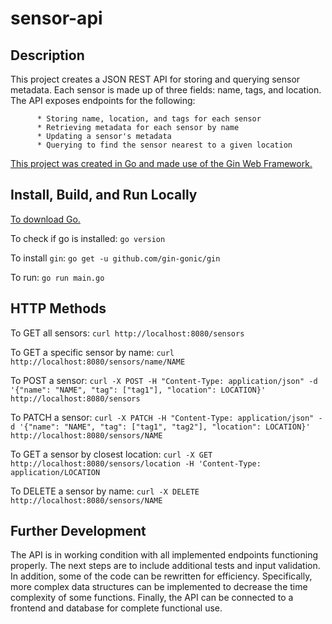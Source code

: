# sensor-api

## Description

This project creates a JSON REST API for storing and querying sensor metadata. Each sensor is made up of three fields: name, tags, and location. The API exposes endpoints for the following:

          * Storing name, location, and tags for each sensor
          * Retrieving metadata for each sensor by name
          * Updating a sensor's metadata
          * Querying to find the sensor nearest to a given location
          
[This project was created in Go and made use of the Gin Web Framework.](https://github.com/gin-gonic/gin)

## Install, Build, and Run Locally

[To download Go.](https://go.dev/doc/install)

To check if go is installed:
`go version`

To install `gin`:
`go get -u github.com/gin-gonic/gin`

To run:
`go run main.go`

## HTTP Methods

To GET all sensors:
`curl http://localhost:8080/sensors`

To GET a specific sensor by name:
`curl http://localhost:8080/sensors/name/NAME`

To POST a sensor:
`curl -X POST -H "Content-Type: application/json" -d '{"name": "NAME", "tag": ["tag1"], "location": LOCATION}' http://localhost:8080/sensors`

To PATCH a sensor:
`curl -X PATCH -H "Content-Type: application/json" -d '{"name": "NAME", "tag": ["tag1", "tag2"], "location": LOCATION}' http://localhost:8080/sensors/NAME`

To GET a sensor by closest location:
`curl -X GET http://localhost:8080/sensors/location -H 'Content-Type: application/LOCATION`

To DELETE a sensor by name:
`curl -X DELETE http://localhost:8080/sensors/NAME`

## Further Development

The API is in working condition with all implemented endpoints functioning properly. The next steps are to include additional tests and input validation. In addition, some of the code can be rewritten for efficiency. Specifically, more complex data structures can be implemented to decrease the time complexity of some functions. Finally, the API can be connected to a frontend and database for complete functional use.